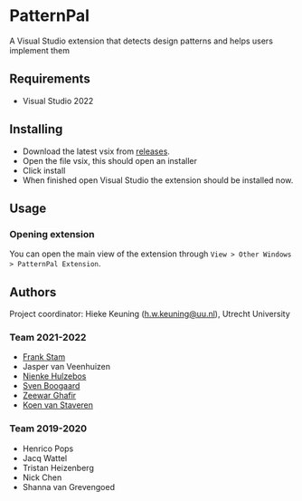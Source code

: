 # PatternPal
A Visual Studio extension that detects design patterns and helps users implement them

## Requirements
 - Visual Studio 2022

## Installing
 - Download the latest vsix from [releases](https://github.com/PatternPal/PatternPal/releases).
 - Open the file vsix, this should open an installer
 - Click install
 - When finished open Visual Studio the extension should be installed now.

## Usage
### Opening extension
You can open the main view of the extension through `View > Other Windows > PatternPal Extension`.

## Authors
Project coordinator: Hieke Keuning (h.w.keuning@uu.nl), Utrecht University

### Team 2021-2022
 - [Frank Stam](https://github.com/FrankS01)
 - Jasper van Veenhuizen
 - [Nienke Hulzebos](https://github.com/nienkehulzebos)
 - [Sven Boogaard](https://github.com/sven2102)
 - [Zeewar Ghafir](https://github.com/zeewar)
 - [Koen van Staveren](https://github.com/UnderKoen)
 
 ### Team 2019-2020
 - Henrico Pops
 - Jacq Wattel
 - Tristan Heizenberg
 - Nick Chen
 - Shanna van Grevengoed
